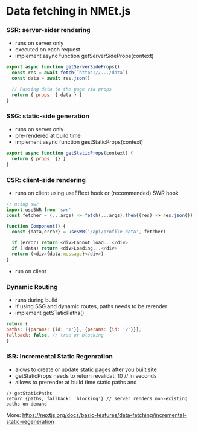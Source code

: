 # Data fetching in NMEt.js

### SSR: server-sider rendering
* runs on server only
* executed on each request
* implement async function getServerSideProps(context)

```js
export async function getServerSideProps() 
  const res = await fetch(`https://.../data`)
  const data = await res.json()

  // Passing data to the page via props
  return { props: { data } }
}
```

### SSG: static-side generation
* runs on server only
* pre-rendered at build time
* implement async function gestStaticProps(context) 
```js
export async function getStaticProps(context) {
  return { props: {} }
}
```
### CSR: client-side rendering
* runs on client using useEffect hook or (recommended) SWR hook
```js
// using swr
import useSWR from 'swr'
const fetcher = (...args) => fetch(...args).then((res) => res.json())

function Component() {
  const {data,error} = useSWR('/api/profile-data', fetcher)

  if (error) return <div>Cannot load...</div>
  if (!data) return <div>Loading...</div>
  return (<div>{data.message}</div>)
}
```

* run on client 
###  Dynamic Routing
* runs during build
* if using SSG and dynamic routes, paths needs to be rerender
* implement getSTaticPaths()
```js
return {
paths: [{params: {id: '1'}}, {params: {id: '2'}}],
fallback: false, // true or blocking
}
```


###  ISR: Incremental Static Regenration
* alows to create or update static pages after you built site
* getStaticProps needs to return revalidat: 10 // in seconds
* allows to prerender at build time static paths and 
```
// getStaticPaths
return {paths, fallback: 'blocking'} // server renders non-existing paths on demand
```
More: https://nextjs.org/docs/basic-features/data-fetching/incremental-static-regeneration

